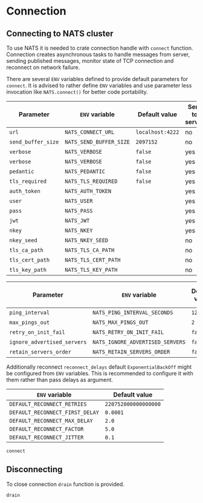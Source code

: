 
# Connection

## Connecting to NATS cluster

To use NATS it is needed to crate connection handle with `connect` function. Connection creates asynchronous tasks to handle messages from server, sending published messages, monitor state of TCP connection and reconnect on network failure.

There are several `ENV` variables defined to provide default parameters for `connect`. It is advised to rather define `ENV` variables and use parameter less invocation like `NATS.connect()` for better code portability.

| Parameter          | `ENV` variable          |  Default value   | Sent to server |
|--------------------|-------------------------|------------------|-----------------|
| `url`              | `NATS_CONNECT_URL`      | `localhost:4222` | no
| `send_buffer_size` | `NATS_SEND_BUFFER_SIZE` | `2097152`        | no
| `verbose`          | `NATS_VERBOSE`          | `false`          | yes
| `verbose`          | `NATS_VERBOSE`          | `false`          | yes
| `pedantic`         | `NATS_PEDANTIC`         | `false`          | yes
| `tls_required`     | `NATS_TLS_REQUIRED`     | `false`          | yes
| `auth_token`       | `NATS_AUTH_TOKEN`       |                  | yes
| `user`             | `NATS_USER`             |                  | yes
| `pass`             | `NATS_PASS`             |                  | yes
| `jwt`              | `NATS_JWT`              |                  | yes
| `nkey`             | `NATS_NKEY`             |                  | yes
| `nkey_seed`        | `NATS_NKEY_SEED`        |                  | no
| `tls_ca_path`      | `NATS_TLS_CA_PATH`      |                  | no
| `tls_cert_path`    | `NATS_TLS_CERT_PATH`    |                  | no
| `tls_key_path`     | `NATS_TLS_KEY_PATH`     |                  | no

| Parameter                   | `ENV` variable                   |  Default value   | Sent to server |
|-----------------------------|----------------------------------|------------------|-----------------|
| `ping_interval`             | `NATS_PING_INTERVAL_SECONDS`     | `120`            | no
| `max_pings_out`             | `NATS_MAX_PINGS_OUT`             | `2`              | no
| `retry_on_init_fail`        | `NATS_RETRY_ON_INIT_FAIL`        | `false`          | no
| `ignore_advertised_servers` | `NATS_IGNORE_ADVERTISED_SERVERS` | `false`          | no
| `retain_servers_order`      | `NATS_RETAIN_SERVERS_ORDER `     | `false`          | no

Additionally reconnect `reconnect_delays` default `ExponentialBackOff` might be configured from `ENV` variables. This is recommended to configure it with them rather than pass delays as argument.

| `ENV` variable                  |  Default value       |
|---------------------------------|----------------------|
| `DEFAULT_RECONNECT_RETRIES`     | `220752000000000000` |
| `DEFAULT_RECONNECT_FIRST_DELAY` | `0.0001`             |
| `DEFAULT_RECONNECT_MAX_DELAY`   | `2.0`                |
| `DEFAULT_RECONNECT_FACTOR`      | `5.0`                |
| `DEFAULT_RECONNECT_JITTER`      | `0.1`                |

```@docs
connect
```

## Disconnecting

To close connection `drain` function is provided.

```@docs
drain
```
